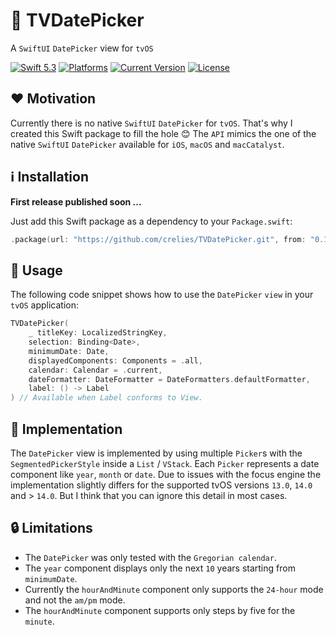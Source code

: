 # 📅 TVDatePicker

A `SwiftUI` `DatePicker` view for `tvOS`

[![Swift 5.3](https://img.shields.io/badge/swift-5.3-green.svg?longCache=true&style=flat-square)](https://developer.apple.com/swift)
[![Platforms](https://img.shields.io/badge/platform-tvOS-lightgrey.svg?longCache=true&style=flat-square)](https://www.apple.com)
[![Current Version](https://img.shields.io/github/v/tag/crelies/TVDatePicker?longCache=true&style=flat-square)](https://github.com/crelies/TVDatePicker)
[![License](https://img.shields.io/badge/license-MIT-lightgrey.svg?longCache=true&style=flat-square)](https://en.wikipedia.org/wiki/MIT_License)

## ❤️ Motivation

Currently there is no native `SwiftUI` `DatePicker` for `tvOS`. That's why I created this Swift package to fill the hole 😊
The `API` mimics the one of the native `SwiftUI` `DatePicker` available for `iOS`, `macOS` and `macCatalyst`. 

## ℹ️ Installation

**First release published soon ...**

Just add this Swift package as a dependency to your `Package.swift`:

```swift
.package(url: "https://github.com/crelies/TVDatePicker.git", from: "0.1.0")
```

## 🧭 Usage

The following code snippet shows how to use the `DatePicker` `view` in your `tvOS` application:

```swift
TVDatePicker(
    _ titleKey: LocalizedStringKey,
    selection: Binding<Date>,
    minimumDate: Date,
    displayedComponents: Components = .all,
    calendar: Calendar = .current,
    dateFormatter: DateFormatter = DateFormatters.defaultFormatter,
    label: () -> Label
) // Available when Label conforms to View.
```

## 📖 Implementation

The `DatePicker` view is implemented by using multiple `Picker`s with the `SegmentedPickerStyle` inside a `List` / `VStack`.
Each `Picker` represents a date component like `year`, `month` or `date`. Due to issues with the focus engine the implementation slightly differs for the supported tvOS versions `13.0`, `14.0` and > `14.0`. But I think that you can ignore this detail in most cases.

## 🔒 Limitations

- The `DatePicker` was only tested with the `Gregorian calendar`.
- The `year` component displays only the next `10` years starting from `minimumDate`.
- Currently the `hourAndMinute` component only supports the `24-hour` mode and not the `am/pm` mode.
- The `hourAndMinute` component supports only steps by five for the `minute`. 
